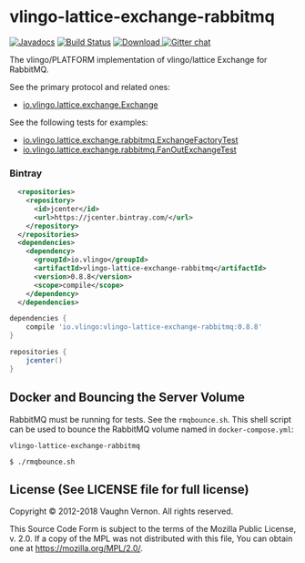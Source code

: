 # vlingo-lattice-exchange-rabbitmq

[![Javadocs](http://javadoc.io/badge/io.vlingo/vlingo-lattice-exchange-rabbitmq.svg?color=brightgreen)](http://javadoc.io/doc/io.vlingo/vlingo-lattice-exchange-rabbitmq) [![Build Status](https://travis-ci.org/vlingo/vlingo-lattice-exchange-rabbitmq.svg?branch=master)](https://travis-ci.org/vlingo/vlingo-lattice-exchange-rabbitmq) [ ![Download](https://api.bintray.com/packages/vlingo/vlingo-platform-java/vlingo-lattice-exchange-rabbitmq/images/download.svg) ](https://bintray.com/vlingo/vlingo-platform-java/vlingo-lattice-exchange-rabbitmq/_latestVersion) [![Gitter chat](https://badges.gitter.im/gitterHQ/gitter.png)](https://gitter.im/vlingo-platform-java/lattice)


The vlingo/PLATFORM implementation of vlingo/lattice Exchange for RabbitMQ.

See the primary protocol and related ones:
- [io.vlingo.lattice.exchange.Exchange](https://github.com/vlingo/vlingo-lattice/blob/master/src/main/java/io/vlingo/lattice/exchange/Exchange.java)

See the following tests for examples:
- [io.vlingo.lattice.exchange.rabbitmq.ExchangeFactoryTest](https://github.com/vlingo/vlingo-lattice-exchange-rabbitmq/blob/master/src/test/java/io/vlingo/lattice/exchange/rabbitmq/ExchangeFactoryTest.java)
- [io.vlingo.lattice.exchange.rabbitmq.FanOutExchangeTest](https://github.com/vlingo/vlingo-lattice-exchange-rabbitmq/blob/master/src/test/java/io/vlingo/lattice/exchange/rabbitmq/FanOutExchangeTest.java)

### Bintray

```xml
  <repositories>
    <repository>
      <id>jcenter</id>
      <url>https://jcenter.bintray.com/</url>
    </repository>
  </repositories>
  <dependencies>
    <dependency>
      <groupId>io.vlingo</groupId>
      <artifactId>vlingo-lattice-exchange-rabbitmq</artifactId>
      <version>0.8.8</version>
      <scope>compile</scope>
    </dependency>
  </dependencies>
```

```gradle
dependencies {
    compile 'io.vlingo:vlingo-lattice-exchange-rabbitmq:0.8.8'
}

repositories {
    jcenter()
}
```

## Docker and Bouncing the Server Volume
RabbitMQ must be running for tests. See the `rmqbounce.sh`. This shell script can be used to bounce the RabbitMQ volume named in `docker-compose.yml`:

  `vlingo-lattice-exchange-rabbitmq`

`$ ./rmqbounce.sh`


License (See LICENSE file for full license)
-------------------------------------------
Copyright © 2012-2018 Vaughn Vernon. All rights reserved.

This Source Code Form is subject to the terms of the
Mozilla Public License, v. 2.0. If a copy of the MPL
was not distributed with this file, You can obtain
one at https://mozilla.org/MPL/2.0/.
